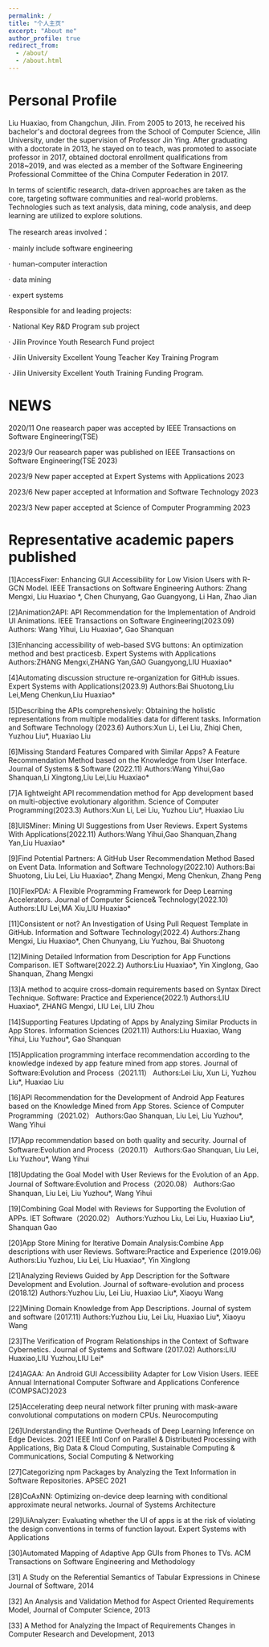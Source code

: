 ```yaml
---
permalink: /
title: "个人主页"
excerpt: "About me"
author_profile: true
redirect_from: 
  - /about/
  - /about.html
---
```

Personal Profile
======
Liu Huaxiao, from Changchun, Jilin.
From 2005 to 2013, he received his bachelor's and doctoral degrees from the School of Computer Science, Jilin University, under the supervision of Professor Jin Ying. After graduating with a doctorate in 2013, he stayed on to teach, was promoted to associate professor in 2017, obtained doctoral enrollment qualifications from 2018~2019, and was elected as a member of the Software Engineering Professional Committee of the China Computer Federation in 2017.

In terms of scientific research, data-driven approaches are taken as the core, targeting software communities and real-world problems. Technologies such as text analysis, data mining, code analysis, and deep learning are utilized to explore solutions.

The research areas involved：

 · mainly include software engineering
 
 · human-computer interaction
 
 · data mining
 
 · expert systems



Responsible for and leading projects:

· National Key R&D Program sub project

· Jilin Province Youth Research Fund project

· Jilin University Excellent Young Teacher Key Training Program

· Jilin University Excellent Youth Training Funding Program.



NEWS
======




2020/11     One reasearch paper was accepted by IEEE Transactions on Software Engineering(TSE)

2023/9      Our reasearch paper was published on IEEE Transactions on Software Engineering(TSE 2023)

2023/9      New paper accepted at Expert Systems with Applications 2023

2023/6      New paper accepted at Information and Software Technology 2023

2023/3      New paper accepted at Science of Computer Programming 2023




Representative academic papers published
======

[1]AccessFixer: Enhancing GUI Accessibility for Low Vision Users with R-GCN Model.  IEEE Transactions on Software Engineering
Authors: Zhang Mengxi, Liu Huaxiao *, Chen Chunyang, Gao Guangyong, Li Han, Zhao Jian

[2]Animation2API: API Recommendation for the Implementation of Android UI Animations.  IEEE Transactions on Software Engineering(2023.09)
Authors: Wang Yihui, Liu Huaxiao*, Gao Shanquan

[3]Enhancing accessibility of web-based SVG buttons: An optimization method and best practicesb.  Expert Systems with Applications 
Authors:ZHANG Mengxi,ZHANG Yan,GAO Guangyong,LIU Huaxiao*

[4]Automating discussion structure re-organization for GitHub issues.  Expert Systems with Applications(2023.9)
Authors:Bai Shuotong,Liu Lei,Meng Chenkun,Liu Huaxiao*

[5]Describing the APIs comprehensively: Obtaining the holistic representations from multiple modalities data for different tasks.  Information and Software Technology (2023.6)
Authors:Xun Li, Lei Liu, Zhiqi Chen, Yuzhou Liu*, Huaxiao Liu

[6]Missing Standard Features Compared with Similar Apps? A Feature Recommendation Method based on the Knowledge from User Interface.  Journal of Systems & Software (2022.11)
Authors:Wang Yihui,Gao Shanquan,Li Xingtong,Liu Lei,Liu Huaxiao*

[7]A lightweight API recommendation method for App development based on multi-objective evolutionary algorithm.  Science of Computer Programming(2023.3)
Authors:Xun Li, Lei Liu, Yuzhou Liu*, Huaxiao Liu

[8]UISMiner: Mining UI Suggestions from User Reviews.  Expert Systems With Applications(2022.11)
Authors:Wang Yihui,Gao Shanquan,Zhang Yan,Liu Huaxiao*

[9]Find Potential Partners: A GitHub User Recommendation Method Based on Event Data.  Information and Software Technology(2022.10)
Authors:Bai Shuotong, Liu Lei, Liu Huaxiao*, Zhang Mengxi, Meng Chenkun, Zhang Peng

[10]FlexPDA: A Flexible Programming Framework for Deep Learning Accelerators.  Journal of Computer Science& Technology(2022.10)
Authors:LIU Lei,MA Xiu,LIU Huaxiao*

[11]Consistent or not? An Investigation of Using Pull Request Template in GitHub.  Information and Software Technology(2022.4)
Authors:Zhang Mengxi, Liu Huaxiao*, Chen Chunyang, Liu Yuzhou, Bai Shuotong

[12]Mining Detailed Information from Description for App Functions Comparison.  IET Software(2022.2)
Authors:Liu Huaxiao*, Yin Xinglong, Gao Shanquan, Zhang Mengxi

[13]A method to acquire cross-domain requirements based on Syntax Direct Technique.  Software: Practice and Experience(2022.1)
Authors:LIU Huaxiao*, ZHANG Mengxi, LIU Lei, LIU Zhou

[14]Supporting Features Updating of Apps by Analyzing Similar Products in App Stores. Information Sciences  (2021.11)
Authors:Liu Huaxiao, Wang Yihui, Liu Yuzhou*, Gao Shanquan

[15]Application programming interface recommendation according to the knowledge indexed by app feature mined from app stores. Journal of Software:Evolution and Process（2021.11）
Authors:Lei Liu, Xun Li, Yuzhou Liu*, Huaxiao Liu

[16]API Recommendation for the Development of Android App Features based on the Knowledge Mined from App Stores. Science of Computer Programming（2021.02）
Authors:Gao Shanquan, Liu Lei, Liu Yuzhou*, Wang Yihui

[17]App recommendation based on both quality and security. Journal of Software:Evolution and Process（2020.11）
Authors:Gao Shanquan, Liu Lei, Liu Yuzhou*, Wang Yihui

[18]Updating the Goal Model with User Reviews for the Evolution of an App. Journal of Software:Evolution and Process（2020.08）
Authors:Gao Shanquan, Liu Lei, Liu Yuzhou*, Wang Yihui

[19]Combining Goal Model with Reviews for Supporting the Evolution of APPs. IET Software（2020.02）
Authors:Yuzhou Liu, Lei Liu, Huaxiao Liu*, Shanquan Gao

[20]App Store Mining for Iterative Domain Analysis:Combine App descriptions with user Reviews. Software:Practice and Experience (2019.06)
Authors:Liu Yuzhou, Liu Lei, Liu Huaxiao*, Yin Xinglong

[21]Analyzing Reviews Guided by App Description for the Software Development and Evolution. Journal of software-evolution and process (2018.12) 
Authors:Yuzhou Liu, Lei Liu, Huaxiao Liu*, Xiaoyu Wang

[22]Mining Domain Knowledge from App Descriptions. Journal of system and software (2017.11)
Authors:Yuzhou Liu, Lei Liu, Huaxiao Liu*, Xiaoyu Wang

[23]The Verification of Program Relationships in the Context of Software Cybernetics. Journal of Systems and Software (2017.02)
Authors:LIU Huaxiao,LIU Yuzhou,LIU Lei*

[24]AGAA: An Android GUI Accessibility Adapter for Low Vision Users.  IEEE Annual International Computer Software and Applications Conference (COMPSAC)2023

[25]Accelerating deep neural network filter pruning with mask-aware convolutional computations on modern CPUs.   Neurocomputing

[26]Understanding the Runtime Overheads of Deep Learning Inference on Edge Devices.  2021 IEEE Intl Conf on Parallel & Distributed Processing with Applications, Big Data & Cloud Computing, Sustainable Computing & Communications, Social Computing & Networking

[27]Categorizing npm Packages by Analyzing the Text Information in Software Repositories.  APSEC 2021

[28]CoAxNN: Optimizing on-device deep learning with conditional approximate neural networks.  Journal of Systems Architecture

[29]UiAnalyzer: Evaluating whether the UI of apps is at the risk of violating the design conventions in terms of function layout.  Expert Systems with Applications

[30]Automated Mapping of Adaptive App GUIs from Phones to TVs.   ACM Transactions on Software Engineering and Methodology

[31] A Study on the Referential Semantics of Tabular Expressions in Chinese Journal of Software, 2014

[32] An Analysis and Validation Method for Aspect Oriented Requirements Model, Journal of Computer Science, 2013

[33] A Method for Analyzing the Impact of Requirements Changes in Computer Research and Development, 2013 
